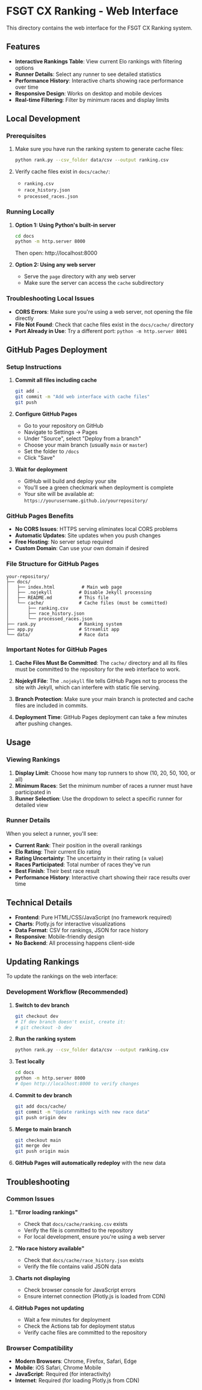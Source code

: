 # FSGT CX Ranking - Web Interface

This directory contains the web interface for the FSGT CX Ranking system.

## Features

- **Interactive Rankings Table**: View current Elo rankings with filtering options
- **Runner Details**: Select any runner to see detailed statistics
- **Performance History**: Interactive charts showing race performance over time
- **Responsive Design**: Works on desktop and mobile devices
- **Real-time Filtering**: Filter by minimum races and display limits

## Local Development

### Prerequisites

1. Make sure you have run the ranking system to generate cache files:
   ```bash
   python rank.py --csv_folder data/csv --output ranking.csv
   ```

2. Verify cache files exist in `docs/cache/`:
   - `ranking.csv`
   - `race_history.json`
   - `processed_races.json`

### Running Locally

1. **Option 1: Using Python's built-in server**
   ```bash
   cd docs
   python -m http.server 8000
   ```
   Then open: http://localhost:8000

2. **Option 2: Using any web server**
   - Serve the `page` directory with any web server
   - Make sure the server can access the `cache` subdirectory

### Troubleshooting Local Issues

- **CORS Errors**: Make sure you're using a web server, not opening the file directly
- **File Not Found**: Check that cache files exist in the `docs/cache/` directory
- **Port Already in Use**: Try a different port: `python -m http.server 8001`

## GitHub Pages Deployment

### Setup Instructions

1. **Commit all files including cache**
   ```bash
   git add .
   git commit -m "Add web interface with cache files"
   git push
   ```

2. **Configure GitHub Pages**
   - Go to your repository on GitHub
   - Navigate to Settings → Pages
   - Under "Source", select "Deploy from a branch"
   - Choose your main branch (usually `main` or `master`)
   - Set the folder to `/docs`
   - Click "Save"

3. **Wait for deployment**
   - GitHub will build and deploy your site
   - You'll see a green checkmark when deployment is complete
   - Your site will be available at: `https://yourusername.github.io/yourrepository/`

### GitHub Pages Benefits

- **No CORS Issues**: HTTPS serving eliminates local CORS problems
- **Automatic Updates**: Site updates when you push changes
- **Free Hosting**: No server setup required
- **Custom Domain**: Can use your own domain if desired

### File Structure for GitHub Pages

```
your-repository/
├── docs/
│   ├── index.html          # Main web page
│   ├── .nojekyll          # Disable Jekyll processing
│   ├── README.md          # This file
│   └── cache/             # Cache files (must be committed)
│       ├── ranking.csv
│       ├── race_history.json
│       └── processed_races.json
├── rank.py                # Ranking system
├── app.py                 # Streamlit app
└── data/                  # Race data
```

### Important Notes for GitHub Pages

1. **Cache Files Must Be Committed**: The `cache/` directory and all its files must be committed to the repository for the web interface to work.

2. **Nojekyll File**: The `.nojekyll` file tells GitHub Pages not to process the site with Jekyll, which can interfere with static file serving.

3. **Branch Protection**: Make sure your main branch is protected and cache files are included in commits.

4. **Deployment Time**: GitHub Pages deployment can take a few minutes after pushing changes.

## Usage

### Viewing Rankings

1. **Display Limit**: Choose how many top runners to show (10, 20, 50, 100, or all)
2. **Minimum Races**: Set the minimum number of races a runner must have participated in
3. **Runner Selection**: Use the dropdown to select a specific runner for detailed view

### Runner Details

When you select a runner, you'll see:
- **Current Rank**: Their position in the overall rankings
- **Elo Rating**: Their current Elo rating
- **Rating Uncertainty**: The uncertainty in their rating (± value)
- **Races Participated**: Total number of races they've run
- **Best Finish**: Their best race result
- **Performance History**: Interactive chart showing their race results over time

## Technical Details

- **Frontend**: Pure HTML/CSS/JavaScript (no framework required)
- **Charts**: Plotly.js for interactive visualizations
- **Data Format**: CSV for rankings, JSON for race history
- **Responsive**: Mobile-friendly design
- **No Backend**: All processing happens client-side

## Updating Rankings

To update the rankings on the web interface:

### Development Workflow (Recommended)

1. **Switch to dev branch**
   ```bash
   git checkout dev
   # If dev branch doesn't exist, create it:
   # git checkout -b dev
   ```

2. **Run the ranking system**
   ```bash
   python rank.py --csv_folder data/csv --output ranking.csv
   ```

3. **Test locally**
   ```bash
   cd docs
   python -m http.server 8000
   # Open http://localhost:8000 to verify changes
   ```

4. **Commit to dev branch**
   ```bash
   git add docs/cache/
   git commit -m "Update rankings with new race data"
   git push origin dev
   ```

5. **Merge to main branch**
   ```bash
   git checkout main
   git merge dev
   git push origin main
   ```

6. **GitHub Pages will automatically redeploy** with the new data

## Troubleshooting

### Common Issues

1. **"Error loading rankings"**
   - Check that `docs/cache/ranking.csv` exists
   - Verify the file is committed to the repository
   - For local development, ensure you're using a web server

2. **"No race history available"**
   - Check that `docs/cache/race_history.json` exists
   - Verify the file contains valid JSON data

3. **Charts not displaying**
   - Check browser console for JavaScript errors
   - Ensure internet connection (Plotly.js is loaded from CDN)

4. **GitHub Pages not updating**
   - Wait a few minutes for deployment
   - Check the Actions tab for deployment status
   - Verify cache files are committed to the repository

### Browser Compatibility

- **Modern Browsers**: Chrome, Firefox, Safari, Edge
- **Mobile**: iOS Safari, Chrome Mobile
- **JavaScript**: Required (for interactivity)
- **Internet**: Required (for loading Plotly.js from CDN) 